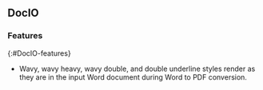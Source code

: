 ## DocIO

### Features
{:#DocIO-features}

* Wavy, wavy heavy, wavy double, and double underline styles render as they are in the input Word document during Word to PDF conversion.